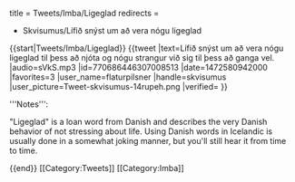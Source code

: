 title = Tweets/Imba/Ligeglad
redirects =
- Skvisumus/Lífið snýst um að vera nógu ligeglad
>>>>

{{start|Tweets/Imba/Ligeglad}}
<level c1/>
{{tweet
|text=Lífið snýst um að vera nógu ligeglad til þess að njóta og nógu strangur við sig til þess að ganga vel.
|audio=sVkS.mp3
|id=770686446307008513
|date=1472580942000
|favorites=3
|user_name=flaturpilsner
|handle=skvisumus
|user_picture=Tweet-skvisumus-14rupeh.png
|verified=
}}

<div class=notes>
'''Notes''':

"Ligeglad" is a loan word from Danish and describes the very Danish behavior of not stressing about life. Using Danish words in Icelandic is usually done in a somewhat joking manner, but you'll still hear it from time to time.

{{end}}<noinclude>
[[Category:Tweets]]
[[Category:Imba]]
</noinclude>